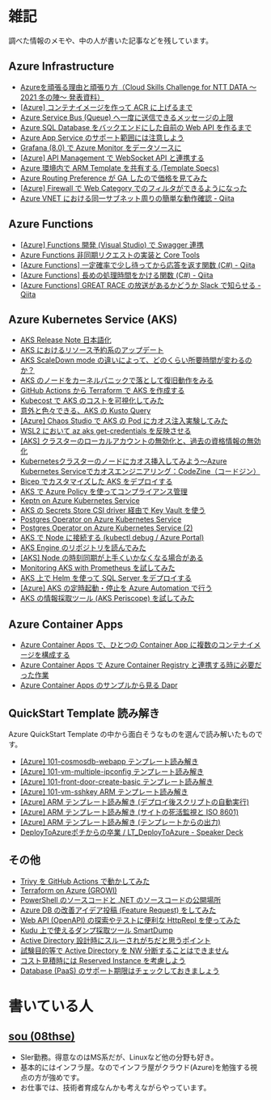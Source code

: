 # 雑記

調べた情報のメモや、中の人が書いた記事などを残しています。

## Azure Infrastructure

* [Azureを頑張る理由と頑張り方（Cloud Skills Challenge for NTT DATA ～2021 冬の陣～ 発表資料）](https://www.slideshare.net/nttdata-tech/azure-cloud-skills-challenge-2021-nttdata)
* [\[Azure\] コンテナイメージを作って ACR に上げるまで](https://08thse.blog.fc2.com/blog-entry-694.html)
* [Azure Service Bus (Queue) へ一度に送信できるメッセージの上限](https://zenn.dev/08thse/articles/45-azure-servicebus-send-limit)
* [Azure SQL Database をバックエンドにした自前の Web API を作るまで](https://zenn.dev/08thse/articles/43-azsql-webapi)
* [Azure App Service のサポート範囲には注意しよう](https://zenn.dev/08thse/articles/38-app-service-support)
* [Grafana (8.0) で Azure Monitor をデータソースに](https://08thse.blog.fc2.com/blog-entry-646.html)
* [[Azure] API Management で WebSocket API と連携する](https://08thse.blog.fc2.com/blog-entry-639.html)
* [Azure 環境内で ARM Template を共有する (Template Specs)](https://zenn.dev/08thse/articles/29-azure-template-specs)
* [Azure Routing Preference が GA したので価格を見てみた](https://zenn.dev/08thse/articles/18-azure-routing-preference-ga)
* [[Azure] Firewall で Web Category でのフィルタができるようになった](https://zenn.dev/08thse/articles/14-az-fw-premium-webcategory)
* [Azure VNET における同一サブネット周りの簡単な動作確認 - Qiita](https://qiita.com/08thse/items/a32b77d054523450510a)

## Azure Functions

* [[Azure] Functions 開発 (Visual Studio) で Swagger 連携](https://08thse.blog.fc2.com/blog-entry-644.html)
* [Azure Functions 非同期リクエストの実装と Core Tools](https://zenn.dev/08thse/articles/27-azfunc-async-reqrep)
* [[Azure Functions] 一定確率で少し待ってから応答を返す関数 (C#) - Qiita](https://qiita.com/08thse/items/766366e7e1f8892fe982)
* [[Azure Functions] 長めの処理時間をかける関数 (C#) - Qiita](https://qiita.com/08thse/items/13852ffd5c943e604274)
* [[Azure Functions] GREAT RACE の放送があるかどうか Slack で知らせる - Qiita](https://qiita.com/08thse/items/4fd6752211f91ae7c89b)

## Azure Kubernetes Service (AKS)

* [AKS Release Note 日本語化](https://zenn.dev/08thse/books/aks-release-notes)
* [AKS におけるリソース予約系のアップデート](https://08thse.blog.fc2.com/blog-entry-709.html)
* [AKS ScaleDown mode の違いによって、どのくらい所要時間が変わるのか？](https://zenn.dev/08thse/articles/66-aks-node-scale-down-mode)
* [AKS のノードをカーネルパニックで落として復旧動作をみる](https://zenn.dev/08thse/articles/65-aks-node-down)
* [GitHub Actions から Terraform で AKS を作成する](https://zenn.dev/08thse/articles/64-create-aks-by-terraform)
* [Kubecost で AKS のコストを可視化してみた](https://zenn.dev/08thse/articles/62-kubecost-on-aks)
* [意外と色々できる、AKS の Kusto Query](https://08thse.blog.fc2.com/blog-entry-690.html)
* [\[Azure\] Chaos Studio で AKS の Pod にカオス注入実験してみた](https://zenn.dev/08thse/articles/61-chaosstudio-aks-pod-kill)
* [WSL2 において az aks get\-credentials を反映させる](https://zenn.dev/08thse/articles/60-aks-wsl2-kubeconfig)
* [\[AKS\] クラスターのローカルアカウントの無効化と、過去の資格情報の無効化](https://zenn.dev/08thse/articles/59-aks-cert-rotate)
* [Kubernetesクラスターのノードにカオス挿入してみよう～Azure Kubernetes Serviceでカオスエンジニアリング：CodeZine（コードジン）](https://codezine.jp/article/detail/14860)
* [Bicep でカスタマイズした AKS をデプロイする](https://zenn.dev/08thse/articles/55-bicep-for-aks)
* [AKS で Azure Policy を使ってコンプライアンス管理](https://zenn.dev/08thse/articles/51-aks-azure-policy)
* [Keptn on Azure Kubernetes Service](https://zenn.dev/08thse/articles/40-aks-keptn)
* [AKS の Secrets Store CSI driver 経由で Key Vault を使う](https://zenn.dev/08thse/articles/31-aks-csi-keyvault)
* [Postgres Operator on Azure Kubernetes Service](https://zenn.dev/08thse/articles/28-aks-postgres-operator)
* [Postgres Operator on Azure Kubernetes Service (2)](https://zenn.dev/08thse/articles/30-aks-postgres-operator-2)
* [AKS で Node に接続する (kubectl debug / Azure Portal)](https://zenn.dev/08thse/articles/26-aks-connect-node)
* [AKS Engine のリポジトリを読んでみた](https://zenn.dev/08thse/articles/25-aks-engine-repo)
* [[AKS] Node の時刻同期が上手くいかなくなる場合がある](https://zenn.dev/08thse/articles/23-aks-node-timesync-error)
* [Monitoring AKS with Prometheus を試してみた](https://zenn.dev/08thse/articles/22-monitoring-aks-prometheus)
* [AKS 上で Helm を使って SQL Server をデプロイする](https://zenn.dev/08thse/articles/21-aks-helm-sql-server-2019)
* [[Azure] AKS の定時起動・停止を Azure Automation で行う](https://zenn.dev/08thse/articles/04-auto-start-aks-by-azure-runbook)
* [AKS の情報採取ツール (AKS Periscope) を試してみた](https://zenn.dev/articles/fda5527c506dfee706d6)

## Azure Container Apps

* [Azure Container Apps で、ひとつの Container App に複数のコンテナイメージを構成する](https://zenn.dev/08thse/articles/67-aca-multiple-containers)
* [Azure Container Apps で Azure Container Registry と連携する時に必要だった作業](https://08thse.blog.fc2.com/blog-entry-705.html)
* [Azure Container Apps のサンプルから見る Dapr](https://zenn.dev/08thse/articles/57-az-containerapp-sample)

## QuickStart Template 読み解き

Azure QuickStart Template の中から面白そうなものを選んで読み解いたものです。

* [[Azure] 101-cosmosdb-webapp テンプレート読み解き](https://zenn.dev/08thse/articles/03-qt-read-101-cosmosdb-webapp)
* [[Azure] 101-vm-multiple-ipconfig テンプレート読み解き](https://zenn.dev/08thse/articles/05-qt-read-101-vm-multiple-ipconfig)
* [[Azure] 101-front-door-create-basic テンプレート読み解き](https://zenn.dev/08thse/articles/06-qt-read-101-front-door-create-basic)
* [[Azure] 101-vm-sshkey ARM テンプレート読み解き](https://zenn.dev/08thse/articles/07-qt-read-101-vm-sshkey)
* [[Azure] ARM テンプレート読み解き (デプロイ後スクリプトの自動実行)](https://zenn.dev/08thse/articles/08-qt-read-101-jenkins-cluster-2-linux-1-win)
* [[Azure] ARM テンプレート読み解き (サイトの死活監視と ISO 8601)](https://zenn.dev/08thse/articles/10-qt-read-101-monitoring-webtest-metric-alert)
* [[Azure] ARM テンプレート読み解き (テンプレートからの出力)](https://zenn.dev/08thse/articles/11-qt-read-101-storage-account-create)
* [DeployToAzureポチからの卒業 / LT\_DeployToAzure \- Speaker Deck](https://speakerdeck.com/08thse/lt-deploytoazure)

## その他

* [Trivy を GitHub Actions で動かしてみた](https://08thse.blog.fc2.com/blog-entry-704.html)
* [Terraform on Azure (GROWI)](https://08thse.growi.cloud/Azure/Terraform)
* [PowerShell のソースコードと \.NET のソースコードの公開場所](https://08thse.blog.fc2.com/blog-entry-688.html)
* [Azure DB の改善アイデア投稿 \(Feature Request\) をしてみた](https://zenn.dev/08thse/articles/58-azdb-idea-request)
* [Web API (OpenAPI) の探索やテストに便利な HttpRepl を使ってみた](https://zenn.dev/08thse/articles/47-tool-httprepl)
* [Kudu 上で使えるダンプ採取ツール SmartDump](https://zenn.dev/08thse/articles/32-smartdump-on-kudu)
* [Active Directory 設計時にスルーされがちだと思うポイント](https://zenn.dev/08thse/articles/09-ad-design-point)
* [試験目的等で Active Directory を NW 分断することはできません](https://zenn.dev/08thse/articles/17-active-directory-separate)
* [コスト見積時には Reserved Instance を考慮しよう](https://zenn.dev/08thse/articles/20-cloud-check-ri-price)
* [Database (PaaS) のサポート期限はチェックしておきましょう](https://zenn.dev/08thse/articles/19-cloud-check-db-eosl)

# 書いている人

## [sou (08thse)](https://twitter.com/08thse)

* SIer勤務。得意なのはMS系だが、Linuxなど他の分野も好き。
* 基本的にはインフラ屋。なのでインフラ屋がクラウド(Azure)を勉強する視点の方が強めです。
* お仕事では、技術者育成なんかも考えながらやっています。